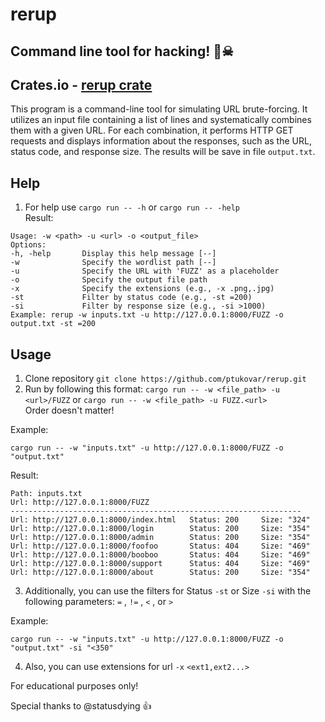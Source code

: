 # rerup
Command line tool for hacking! 😬☠ <br>
--
## Crates.io - [rerup crate](https://crates.io/crates/rerup)
This program is a command-line tool for simulating URL brute-forcing. It utilizes an input file containing a list of lines and systematically combines them with a given URL. For each combination, it performs HTTP GET requests and displays information about the responses, such as the URL, status code, and response size. The results will be save in file `output.txt`.

## Help
1. For help use `cargo run -- -h` or `cargo run -- -help`<br> 
Result:
```shell
Usage: -w <path> -u <url> -o <output_file>
Options:
-h, -help       Display this help message [--]
-w              Specify the wordlist path [--]
-u              Specify the URL with 'FUZZ' as a placeholder
-o              Specify the output file path
-x              Specify the extensions (e.g., -x .png,.jpg)
-st             Filter by status code (e.g., -st =200)
-si             Filter by response size (e.g., -si >1000)
Example: rerup -w inputs.txt -u http://127.0.0.1:8000/FUZZ -o output.txt -st =200 
```

## Usage
1. Clone repository `git clone https://github.com/ptukovar/rerup.git`
2. Run by following this format: `cargo run -- -w <file_path> -u <url>/FUZZ` or `cargo run -- -w <file_path> -u FUZZ.<url>` <br>
Order doesn't matter!

Example: 
```shell
cargo run -- -w "inputs.txt" -u http://127.0.0.1:8000/FUZZ -o "output.txt"
```
Result:
```shell
Path: inputs.txt
Url: http://127.0.0.1:8000/FUZZ
-----------------------------------------------------------------
Url: http://127.0.0.1:8000/index.html   Status: 200     Size: "324"
Url: http://127.0.0.1:8000/login        Status: 200     Size: "354"
Url: http://127.0.0.1:8000/admin        Status: 200     Size: "354"
Url: http://127.0.0.1:8000/foofoo       Status: 404     Size: "469"
Url: http://127.0.0.1:8000/booboo       Status: 404     Size: "469"
Url: http://127.0.0.1:8000/support      Status: 404     Size: "469"
Url: http://127.0.0.1:8000/about        Status: 200     Size: "354"
```
3. Additionally, you can use the filters for Status `-st` or Size `-si` with the following parameters: `=` ,  `!=` ,  `<` ,  or `>`

Example: 
```shell
cargo run -- -w "inputs.txt" -u http://127.0.0.1:8000/FUZZ -o "output.txt" -si "<350"
```


4. Also, you can use extensions for url `-x` `<ext1,ext2...>`

For educational purposes only!

Special thanks to @statusdying :+1:
